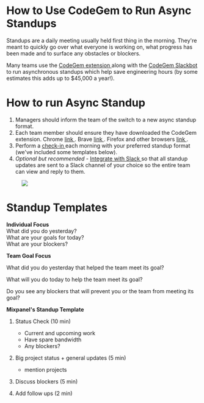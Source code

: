# How to Use CodeGem to Run Async Standups

Standups are a daily meeting usually held first thing in the morning. They're meant to quickly go over what everyone is working on, what progress has been made and to surface any obstacles or blockers.

Many teams use the [CodeGem extension ](6198282-how-to-install-the-codegem-chrome-extension.html)along with the [CodeGem Slackbot ](6753485-how-to-install-the-codegem-slackbot.html)to run asynchronous standups which help save engineering hours (by some estimates this adds up to $45,000 a year!).

# How to run Async Standup

1.  Managers should inform the team of the switch to a new async standup format.
2.  Each team member should ensure they have downloaded the CodeGem extension. Chrome [link ](6198282-how-to-install-the-codegem-chrome-extension.html). Brave [link ](6770510-how-to-install-the-codegem-extension-on-brave-browser.html). Firefox and other browsers [link ](6278139-how-to-install-the-build-file-for-the-codegem-extension.html).
3.  Perform a [check-in ](6206745-how-do-i-add-a-full-wellness-check-in.html)each morning with your preferred standup format (we've included some templates below).
4.  *Optional but recommended -* [Integrate with Slack ](6753485-how-to-install-the-codegem-slackbot.html)so that all standup updates are sent to a Slack channel of your choice so the entire team can view and reply to them.

<figure><img src="https://d15txwkj13xtvh.cloudfront.net/downloads.intercomcdn.com/i/o/633973622/00ad635310145ed6478bb911/Screen+Shot+2022-12-12+at+7.49.34+PM.png" /></figure>

# Standup Templates

**Individual Focus**\
What did you do yesterday?\
What are your goals for today?\
What are your blockers?

**Team Goal Focus**

What did you do yesterday that helped the team meet its goal?

What will you do today to help the team meet its goal?

Do you see any blockers that will prevent you or the team from meeting its goal?

**Mixpanel's Standup Template**

1.  Status Check (10 min)

    *   Current and upcoming work
    *   Have spare bandwidth
    *   Any blockers?

2.  Big project status + general updates (5 min)

    *   mention projects

3.  Discuss blockers (5 min)

4.  Add follow ups (2 min)
